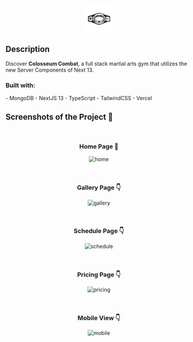 <div align='center'><img src="./app/icon.svg" alt="black-Logo" border="0" color="black" style="width: 75px; height: 75px"></div>

<h2>Description</h2>
<p>Discover <b>Colosseum Combat</b>, a full stack martial arts gym that utilizes the new Server Components of Next 13.</p>

<h3>Built with:</h3>
- MongoDB
- NextJS 13
- TypeScript
- TailwindCSS
- Vercel

<h2>Screenshots of the Project 📸</h2>
<br>
<h3 align='center'>Home Page 🏡</h3>

<div align='center'>
<img src="https://i.ibb.co/cNH1YCc/home.webp" alt="home" border="0">
</div>

<br>
<br>

<h3 align='center'>Gallery Page 👇</h3>
<div align='center'>
<img src="https://i.ibb.co/tMHvHM9/gallery.webp" alt="gallery" border="0">
</div>

<br>
<br>

<h3 align='center'>Schedule Page 👇</h3>
<div align='center'>
  <img src="https://i.ibb.co/nqpSqZq/schedule.webp" alt="schedule" border="0">
</div>

<br>
<br>

<h3 align='center'>Pricing Page 👇</h3>
<div align='center'>
  <img src="https://i.ibb.co/dmjWtSy/pricing.webp" alt="pricing" border="0">
</div>

<br>
<br>

<h3 align='center'>Mobile View 👇</h3>
<div align='center'>
<img src="https://i.ibb.co/mGx0tfz/Screenshot-2023-09-08-at-9-51-39-AM.webp" alt="mobile" border="0">
</div>
